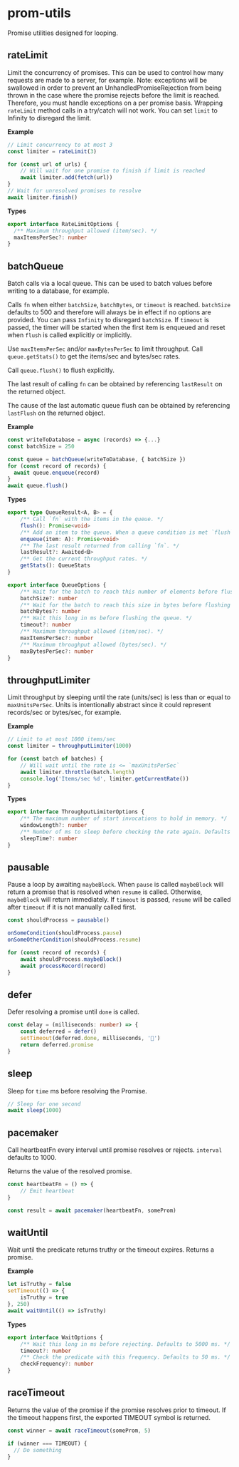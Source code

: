 # prom-utils

Promise utilities designed for looping.

## rateLimit

Limit the concurrency of promises. This can be used to control
how many requests are made to a server, for example. Note:
exceptions will be swallowed in order to prevent an UnhandledPromiseRejection
from being thrown in the case where the promise rejects before the limit is
reached. Therefore, you must handle exceptions on a per promise basis.
Wrapping `rateLimit` method calls in a try/catch will not work. You can
set `limit` to Infinity to disregard the limit.

**Example**

```typescript
// Limit concurrency to at most 3
const limiter = rateLimit(3)

for (const url of urls) {
    // Will wait for one promise to finish if limit is reached
    await limiter.add(fetch(url))
}
// Wait for unresolved promises to resolve
await limiter.finish()
```

**Types**

```typescript
export interface RateLimitOptions {
  /** Maximum throughput allowed (item/sec). */
  maxItemsPerSec?: number
}
```

## batchQueue

Batch calls via a local queue. This can be used to batch values before
writing to a database, for example.

Calls `fn` when either `batchSize`, `batchBytes`, or `timeout` is reached.
`batchSize` defaults to 500 and therefore will always be in effect if
no options are provided. You can pass `Infinity` to disregard `batchSize`.
If `timeout` is passed, the timer will be started when the first item is
enqueued and reset when `flush` is called explicitly or implicitly.

Use `maxItemsPerSec` and/or `maxBytesPerSec` to limit throughput.
Call `queue.getStats()` to get the items/sec and bytes/sec rates.

Call `queue.flush()` to flush explicitly.

The last result of calling `fn` can be obtained by referencing `lastResult`
on the returned object.

The cause of the last automatic queue flush can be obtained by referencing
`lastFlush` on the returned object.

**Example**

```typescript
const writeToDatabase = async (records) => {...}
const batchSize = 250

const queue = batchQueue(writeToDatabase, { batchSize })
for (const record of records) {
  await queue.enqueue(record)
}
await queue.flush()
```

**Types**

```typescript
export type QueueResult<A, B> = {
    /** Call `fn` with the items in the queue. */
    flush(): Promise<void>
    /** Add an item to the queue. When a queue condition is met `flush` will be called. */
    enqueue(item: A): Promise<void>
    /** The last result returned from calling `fn`. */
    lastResult?: Awaited<B>
    /** Get the current throughput rates. */
    getStats(): QueueStats
}

export interface QueueOptions {
    /** Wait for the batch to reach this number of elements before flushing the queue. */
    batchSize?: number
    /** Wait for the batch to reach this size in bytes before flushing the queue. */
    batchBytes?: number
    /** Wait this long in ms before flushing the queue. */
    timeout?: number
    /** Maximum throughput allowed (item/sec). */
    maxItemsPerSec?: number
    /** Maximum throughput allowed (bytes/sec). */
    maxBytesPerSec?: number
}
```

## throughputLimiter

Limit throughput by sleeping until the rate (units/sec)
is less than or equal to `maxUnitsPerSec`. Units is intentionally
abstract since it could represent records/sec or bytes/sec, for
example.

**Example**

```typescript
// Limit to at most 1000 items/sec
const limiter = throughputLimiter(1000)

for (const batch of batches) {
    // Will wait until the rate is <= `maxUnitsPerSec`
    await limiter.throttle(batch.length)
    console.log('Items/sec %d', limiter.getCurrentRate())
}
```

**Types**

```typescript
export interface ThroughputLimiterOptions {
    /** The maximum number of start invocations to hold in memory. */
    windowLength?: number
    /** Number of ms to sleep before checking the rate again. Defaults to 100. */
    sleepTime?: number
}
```

## pausable

Pause a loop by awaiting `maybeBlock`. When `pause` is called `maybeBlock` will
return a promise that is resolved when `resume` is called. Otherwise,
`maybeBlock` will return immediately. If `timeout` is passed, `resume` will
be called after `timeout` if it is not manually called first.

```typescript
const shouldProcess = pausable()

onSomeCondition(shouldProcess.pause)
onSomeOtherCondition(shouldProcess.resume)

for (const record of records) {
    await shouldProcess.maybeBlock()
    await processRecord(record)
}
```

## defer

Defer resolving a promise until `done` is called.

```typescript
const delay = (milliseconds: number) => {
    const deferred = defer()
    setTimeout(deferred.done, milliseconds, '🦄')
    return deferred.promise
}
```

## sleep

Sleep for `time` ms before resolving the Promise.

```typescript
// Sleep for one second
await sleep(1000)
```

## pacemaker

Call heartbeatFn every interval until promise resolves or rejects.
`interval` defaults to 1000.

Returns the value of the resolved promise.

```typescript
const heartbeatFn = () => {
    // Emit heartbeat
}

const result = await pacemaker(heartbeatFn, someProm)
```

## waitUntil

Wait until the predicate returns truthy or the timeout expires.
Returns a promise.

**Example**

```typescript
let isTruthy = false
setTimeout(() => {
    isTruthy = true
}, 250)
await waitUntil(() => isTruthy)
```

**Types**

```typescript
export interface WaitOptions {
    /** Wait this long in ms before rejecting. Defaults to 5000 ms. */
    timeout?: number
    /** Check the predicate with this frequency. Defaults to 50 ms. */
    checkFrequency?: number
}
```

## raceTimeout

Returns the value of the promise if the promise resolves prior to timeout.
If the timeout happens first, the exported TIMEOUT symbol is returned.

```typescript
const winner = await raceTimeout(someProm, 5)

if (winner === TIMEOUT) {
  // Do something
}
```
